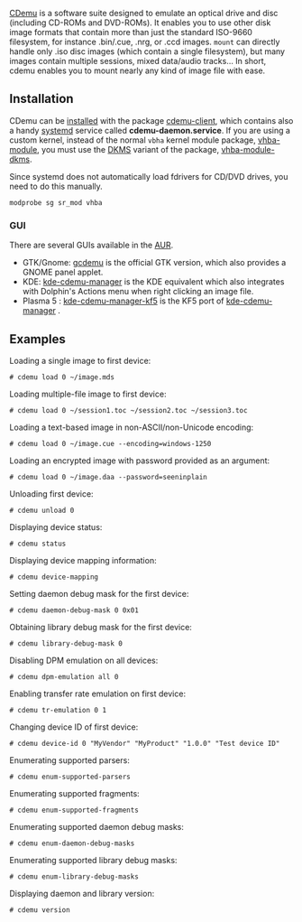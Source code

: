 [CDemu](http://cdemu.sourceforge.net/) is a software suite designed to emulate an optical drive and disc (including CD-ROMs and DVD-ROMs). It enables you to use other disk image formats that contain more than just the standard ISO-9660 filesystem, for instance .bin/.cue, .nrg, or .ccd images. `mount` can directly handle only .iso disc images (which contain a single filesystem), but many images contain multiple sessions, mixed data/audio tracks… In short, cdemu enables you to mount nearly any kind of image file with ease.

## Installation

CDemu can be [installed](/index.php/Pacman "Pacman") with the package [cdemu-client](https://www.archlinux.org/packages/?name=cdemu-client), which contains also a handy [systemd](/index.php/Systemd "Systemd") service called **cdemu-daemon.service**. If you are using a custom kernel, instead of the normal `vbha` kernel module package, [vhba-module](https://www.archlinux.org/packages/?name=vhba-module), you must use the [DKMS](/index.php/DKMS "DKMS") variant of the package, [vhba-module-dkms](https://www.archlinux.org/packages/?name=vhba-module-dkms).

Since systemd does not automatically load fdrivers for CD/DVD drives, you need to do this manually.

```
modprobe sg sr_mod vhba

```

### GUI

There are several GUIs available in the [AUR](/index.php/AUR "AUR").

*   GTK/Gnome: [gcdemu](https://aur.archlinux.org/packages/gcdemu/) is the official GTK version, which also provides a GNOME panel applet.
*   KDE: [kde-cdemu-manager](https://aur.archlinux.org/packages/kde-cdemu-manager/) is the KDE equivalent which also integrates with Dolphin's Actions menu when right clicking an image file.
*   Plasma 5 : [kde-cdemu-manager-kf5](https://aur.archlinux.org/packages/kde-cdemu-manager-kf5/) is the KF5 port of [kde-cdemu-manager](https://aur.archlinux.org/packages/kde-cdemu-manager/) .

## Examples

Loading a single image to first device:

```
# cdemu load 0 ~/image.mds

```

Loading multiple-file image to first device:

```
# cdemu load 0 ~/session1.toc ~/session2.toc ~/session3.toc

```

Loading a text-based image in non-ASCII/non-Unicode encoding:

```
# cdemu load 0 ~/image.cue --encoding=windows-1250

```

Loading an encrypted image with password provided as an argument:

```
# cdemu load 0 ~/image.daa --password=seeninplain

```

Unloading first device:

```
# cdemu unload 0

```

Displaying device status:

```
# cdemu status

```

Displaying device mapping information:

```
# cdemu device-mapping

```

Setting daemon debug mask for the first device:

```
# cdemu daemon-debug-mask 0 0x01

```

Obtaining library debug mask for the first device:

```
# cdemu library-debug-mask 0

```

Disabling DPM emulation on all devices:

```
# cdemu dpm-emulation all 0

```

Enabling transfer rate emulation on first device:

```
# cdemu tr-emulation 0 1

```

Changing device ID of first device:

```
# cdemu device-id 0 "MyVendor" "MyProduct" "1.0.0" "Test device ID"

```

Enumerating supported parsers:

```
# cdemu enum-supported-parsers

```

Enumerating supported fragments:

```
# cdemu enum-supported-fragments

```

Enumerating supported daemon debug masks:

```
# cdemu enum-daemon-debug-masks

```

Enumerating supported library debug masks:

```
# cdemu enum-library-debug-masks

```

Displaying daemon and library version:

```
# cdemu version

```